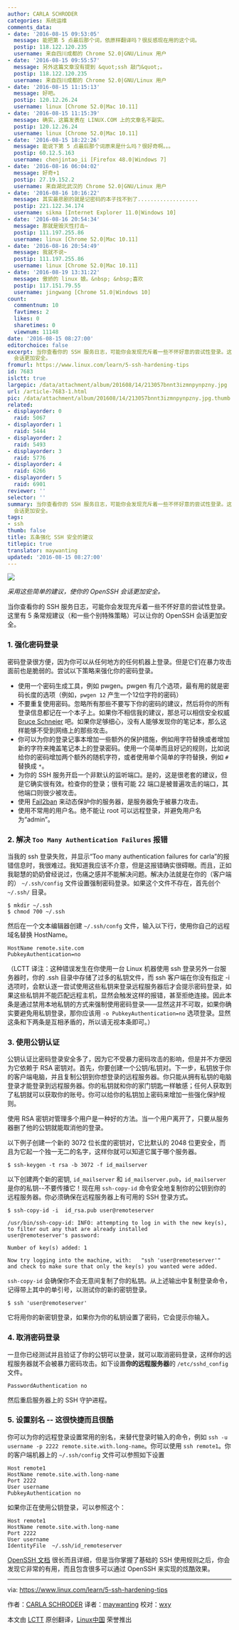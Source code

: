 ```yaml
---
author: CARLA SCHRODER
categories: 系统运维
comments_data:
- date: '2016-08-15 09:53:05'
  message: 能把第 5 点最后那个词，依原样翻译吗？很反感现在用的这个词。
  postip: 118.122.120.235
  username: 来自四川成都的 Chrome 52.0|GNU/Linux 用户
- date: '2016-08-15 09:55:57'
  message: 另外这篇文章没有提到 &quot;ssh 敲门&quot;。
  postip: 118.122.120.235
  username: 来自四川成都的 Chrome 52.0|GNU/Linux 用户
- date: '2016-08-15 11:15:13'
  message: 好吧。
  postip: 120.12.26.24
  username: linux [Chrome 52.0|Mac 10.11]
- date: '2016-08-15 11:15:39'
  message: 确实，这篇发表在 LINUX.COM 上的文章名不副实。
  postip: 120.12.26.24
  username: linux [Chrome 52.0|Mac 10.11]
- date: '2016-08-15 18:22:26'
  message: 能说下第 5 点最后那个词原来是什么吗？很好奇啊。。。
  postip: 60.12.5.163
  username: chenjintao_ii [Firefox 48.0|Windows 7]
- date: '2016-08-16 06:04:02'
  message: 好奇+1
  postip: 27.19.152.2
  username: 来自湖北武汉的 Chrome 52.0|GNU/Linux 用户
- date: '2016-08-16 10:16:22'
  message: 其实最悲剧的就是记密码的本子找不到了...................
  postip: 221.122.34.174
  username: sikma [Internet Explorer 11.0|Windows 10]
- date: '2016-08-16 20:54:34'
  message: 那就是毁灭性打击~
  postip: 111.197.255.86
  username: linux [Chrome 52.0|Mac 10.11]
- date: '2016-08-16 20:54:49'
  message: 我就不说~
  postip: 111.197.255.86
  username: linux [Chrome 52.0|Mac 10.11]
- date: '2016-08-19 13:31:22'
  message: 傲娇的 linux 娘。&nbsp; &nbsp;喜欢
  postip: 117.151.79.55
  username: jingwang [Chrome 51.0|Windows 10]
count:
  commentnum: 10
  favtimes: 2
  likes: 0
  sharetimes: 0
  viewnum: 11148
date: '2016-08-15 08:27:00'
editorchoice: false
excerpt: 当你查看你的 SSH 服务日志，可能你会发现充斥着一些不怀好意的尝试性登录。这里有 5 条常规建议（和一些个别特殊策略）可以让你的 OpenSSH
  会话更加安全。
fromurl: https://www.linux.com/learn/5-ssh-hardening-tips
id: 7683
islctt: true
largepic: /data/attachment/album/201608/14/213057bnnt3izmnpynpzny.jpg
url: /article-7683-1.html
pic: /data/attachment/album/201608/14/213057bnnt3izmnpynpzny.jpg.thumb.jpg
related:
- displayorder: 0
  raid: 5067
- displayorder: 1
  raid: 5444
- displayorder: 2
  raid: 5493
- displayorder: 3
  raid: 5776
- displayorder: 4
  raid: 6266
- displayorder: 5
  raid: 6901
reviewer: ''
selector: ''
summary: 当你查看你的 SSH 服务日志，可能你会发现充斥着一些不怀好意的尝试性登录。这里有 5 条常规建议（和一些个别特殊策略）可以让你的 OpenSSH
  会话更加安全。
tags:
- ssh
thumb: false
title: 五条强化 SSH 安全的建议
titlepic: true
translator: maywanting
updated: '2016-08-15 08:27:00'
---
```


![](/data/attachment/album/201608/14/213057bnnt3izmnpynpzny.jpg)


*采用这些简单的建议，使你的 OpenSSH 会话更加安全。*


当你查看你的 SSH 服务日志，可能你会发现充斥着一些不怀好意的尝试性登录。这里有 5 条常规建议（和一些个别特殊策略）可以让你的 OpenSSH 会话更加安全。


### 1. 强化密码登录


密码登录很方便，因为你可以从任何地方的任何机器上登录。但是它们在暴力攻击面前也是脆弱的。尝试以下策略来强化你的密码登录。


* 使用一个密码生成工具，例如 pwgen。pwgen 有几个选项，最有用的就是密码长度的选项（例如，`pwgen 12` 产生一个12位字符的密码）
* 不要重复使用密码。忽略所有那些不要写下你的密码的建议，然后将你的所有登录信息都记在一个本子上。如果你不相信我的建议，那总可以相信安全权威 [Bruce Schneier](https://www.schneier.com/blog/archives/2005/06/write_down_your.html) 吧。如果你足够细心，没有人能够发现你的笔记本，那么这样能够不受到网络上的那些攻击。
* 你可以为你的登录记事本增加一些额外的保护措施，例如用字符替换或者增加新的字符来掩盖笔记本上的登录密码。使用一个简单而且好记的规则，比如说给你的密码增加两个额外的随机字符，或者使用单个简单的字符替换，例如 `#` 替换成 `*`。
* 为你的 SSH 服务开启一个非默认的监听端口。是的，这是很老套的建议，但是它确实很有效。检查你的登录；很有可能 22 端口是被普遍攻击的端口，其他端口则很少被攻击。
* 使用 [Fail2ban](http://www.fail2ban.org/wiki/index.php/Main_Page) 来动态保护你的服务器，是服务器免于被暴力攻击。
* 使用不常用的用户名。绝不能让 root 可以远程登录，并避免用户名为“admin”。


### 2. 解决 `Too Many Authentication Failures` 报错


当我的 ssh 登录失败，并显示“Too many authentication failures for carla”的报错信息时，我很难过。我知道我应该不介意，但是这报错确实很碍眼。而且，正如我聪慧的奶奶曾经说过，伤痛之感并不能解决问题。解决办法就是在你的（客户端的） `~/.ssh/config` 文件设置强制密码登录。如果这个文件不存在，首先创个 `~/.ssh/` 目录。



```
$ mkdir ~/.ssh
$ chmod 700 ~/.ssh

```

然后在一个文本编辑器创建 `~/.ssh/confg` 文件，输入以下行，使用你自己的远程域名替换 HostName。



```
HostName remote.site.com
PubkeyAuthentication=no

```

（LCTT 译注：这种错误发生在你使用一台 Linux 机器使用 ssh 登录另外一台服务器时，你的 .ssh 目录中存储了过多的私钥文件，而 ssh 客户端在你没有指定 -i 选项时，会默认逐一尝试使用这些私钥来登录远程服务器后才会提示密码登录，如果这些私钥并不能匹配远程主机，显然会触发这样的报错，甚至拒绝连接。因此本条是通过禁用本地私钥的方式来强制使用密码登录——显然这并不可取，如果你确实要避免用私钥登录，那你应该用 `-o PubkeyAuthentication=no` 选项登录。显然这条和下两条是互相矛盾的，所以请无视本条即可。）


### 3. 使用公钥认证


公钥认证比密码登录安全多了，因为它不受暴力密码攻击的影响，但是并不方便因为它依赖于 RSA 密钥对。首先，你要创建一个公钥/私钥对。下一步，私钥放于你的客户端电脑，并且复制公钥到你想登录的远程服务器。你只能从拥有私钥的电脑登录才能登录到远程服务器。你的私钥就和你的家门钥匙一样敏感；任何人获取到了私钥就可以获取你的账号。你可以给你的私钥加上密码来增加一些强化保护规则。


使用 RSA 密钥对管理多个用户是一种好的方法。当一个用户离开了，只要从服务器删了他的公钥就能取消他的登录。


以下例子创建一个新的 3072 位长度的密钥对，它比默认的 2048 位更安全，而且为它起一个独一无二的名字，这样你就可以知道它属于哪个服务器。



```
$ ssh-keygen -t rsa -b 3072 -f id_mailserver

```

以下创建两个新的密钥, `id_mailserver` 和 `id_mailserver.pub`，`id_mailserver` 是你的私钥--不要传播它！现在用 `ssh-copy-id` 命令安全地复制你的公钥到你的远程服务器。你必须确保在远程服务器上有可用的 SSH 登录方式。



```
$ ssh-copy-id -i  id_rsa.pub user@remoteserver

/usr/bin/ssh-copy-id: INFO: attempting to log in with the new key(s), to filter out any that are already installed
user@remoteserver's password:

Number of key(s) added: 1

Now try logging into the machine, with:   "ssh 'user@remoteserver'"
and check to make sure that only the key(s) you wanted were added.

```

`ssh-copy-id` 会确保你不会无意间复制了你的私钥。从上述输出中复制登录命令，记得带上其中的单引号，以测试你的新的密钥登录。



```
$ ssh 'user@remoteserver'

```

它将用你的新密钥登录，如果你为你的私钥设置了密码，它会提示你输入。


### 4. 取消密码登录


一旦你已经测试并且验证了你的公钥可以登录，就可以取消密码登录，这样你的远程服务器就不会被暴力密码攻击。如下设置**你的远程服务器**的 `/etc/sshd_config` 文件。



```
PasswordAuthentication no

```

然后重启服务器上的 SSH 守护进程。


### 5. 设置别名 -- 这很快捷而且很酷


你可以为你的远程登录设置常用的别名，来替代登录时输入的命令，例如 `ssh -u username -p 2222 remote.site.with.long-name`。你可以使用 `ssh remote1`。你的客户端机器上的 `~/.ssh/config` 文件可以参照如下设置



```
Host remote1
HostName remote.site.with.long-name
Port 2222
User username
PubkeyAuthentication no

```

如果你正在使用公钥登录，可以参照这个：



```
Host remote1
HostName remote.site.with.long-name
Port 2222
User username
IdentityFile  ~/.ssh/id_remoteserver

```

[OpenSSH 文档](http://www.openssh.com/) 很长而且详细，但是当你掌握了基础的 SSH 使用规则之后，你会发现它非常的有用，而且包含很多可以通过 OpenSSH 来实现的炫酷效果。




---


via: <https://www.linux.com/learn/5-ssh-hardening-tips>


作者：[CARLA SCHRODER](https://www.linux.com/users/cschroder) 译者：[maywanting](https://github.com/maywanting) 校对：[wxy](https://github.com/wxy)


本文由 [LCTT](https://github.com/LCTT/TranslateProject) 原创翻译，[Linux中国](https://linux.cn/) 荣誉推出